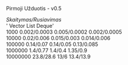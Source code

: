 Pirmoji Užduotis - v0.5  

*Skaitymas/Rusiavimas*  
'          Vector       List         Deque'  
1000      0.002/0.0003 0.005/0.0002 0.002/0.0005  
10000     0.02/0.006   0.015/0.003  0.014/0.006  
100000    0.14/0.07    0.14/0.05    0.13/0.085  
1000000   1.4/0.77     1.4/0.4      1.35/0.9  
10000000  23.8/28.6    13/6         13.4/13.9  
